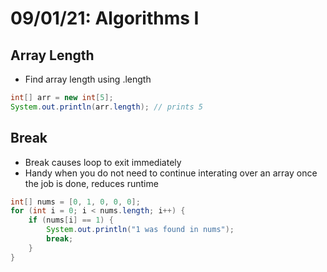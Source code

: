 # 09/01/21: Algorithms I

## Array Length
- Find array length using .length
```java
int[] arr = new int[5];
System.out.println(arr.length); // prints 5
```

## Break
- Break causes loop to exit immediately 
- Handy when you do not need to continue interating over an array once the job is done, reduces runtime

```java
int[] nums = [0, 1, 0, 0, 0];
for (int i = 0; i < nums.length; i++) {
    if (nums[i] == 1) {
        System.out.println("1 was found in nums");
        break;
    }
}
```